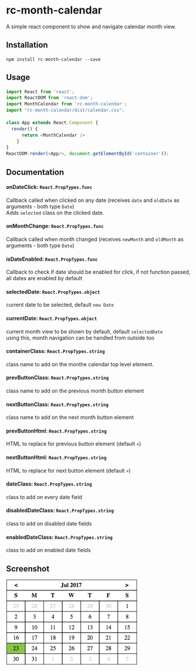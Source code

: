 # rc-month-calendar

A simple react component to show and navigate calendar month view. 

## Installation
```
npm install rc-month-calendar --save
```

## Usage
```javascript
import React from 'react';
import ReactDOM from 'react-dom';
import MonthCalendar from 'rc-month-calendar';
import "rc-month-calendar/dist/calendar.css";

class App extends React.Component {
  render() {
      return <MonthCalendar />
    }
}
ReactDOM.render(<App/>, document.getElementById('container'));
```

## Documentation

#### onDateClick: `React.PropTypes.func`
Callback called when clicked on any date (receives `date` and `oldDate` as arguments - both type `Date`)<br />
Adds `selected` class on the clicked date.
#### onMonthChange: `React.PropTypes.func`
Callback called when month changed (receives `newMonth` and `oldMonth` as arguments - both type `Date`)
#### isDateEnabled: `React.PropTypes.func`
Callback to check if date should be enabled for click, if not function passed, all dates are enabled by default
#### selectedDate: `React.PropTypes.object`
current date to be selected, default `new Date`
#### currentDate: `React.PropTypes.object`
current month view to be shown by default, default `selectedDate`<br />
using this, month navigation can be handled from outside too
#### containerClass: `React.PropTypes.string`
class name to add on the monthe calendar top level element.
#### prevButtonClass: `React.PropTypes.string`
class name to add on the previous month button element
#### nextButtonClass: `React.PropTypes.string`
class name to add on the next month button element
#### prevButtonHtml: `React.PropTypes.string`
HTML to replace for previous button element (default `<`)
#### nextButtonHtml: `React.PropTypes.string`
HTML to replace for next button element (default `>`)
#### dateClass: `React.PropTypes.string`
class to add on every date field
#### disabledDateClass: `React.PropTypes.string`
class to add on disabled date fields
#### enabledDateClass: `React.PropTypes.string`
class to add on enabled date fields



## Screenshot
![Month View](https://raw.githubusercontent.com/yogeshkhatri1989/rc-month-calendar/master/screenshots/s1.png)